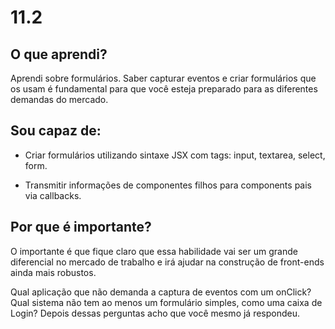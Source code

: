 # 11.2

## O que aprendi?

Aprendi sobre formulários. Saber capturar eventos e criar formulários que os usam é fundamental para que você esteja preparado para as diferentes demandas do mercado.


## Sou capaz de:

* Criar formulários utilizando sintaxe JSX com tags: input, textarea, select, form.

* Transmitir informações de componentes filhos para components pais via callbacks.


## Por que é importante?

O importante é que fique claro que essa habilidade vai ser um grande diferencial no mercado de trabalho e irá ajudar na construção de front-ends ainda mais robustos.

Qual aplicação que não demanda a captura de eventos com um onClick? Qual sistema não tem ao menos um formulário simples, como uma caixa de Login? Depois dessas perguntas acho que você mesmo já respondeu.
